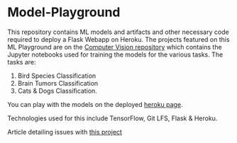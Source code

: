 # Model-Playground

This repository contains ML models and artifacts and other necessary code required to deploy a Flask Webapp on Heroku. The projects featured on this ML Playground are on the [Computer Vision repository](https://github.com/Akorex/Computer-Vision) which contains the Jupyter notebooks used for training the models for the various tasks. The tasks are:
1. Bird Species Classification
2. Brain Tumors Classification
3. Cats & Dogs Classification.

You can play with the models on the deployed [heroku page](https://ml-model-playground.herokuapp.com/home). 

Technologies used for this include TensorFlow, Git LFS, Flask & Heroku.

Article detailing issues with [this project](https://akoredeadewole3.medium.com/what-i-learned-deploying-my-first-deep-learning-models-to-heroku-30a64a1e57ad?source=your_stories_page-------------------------------------)

